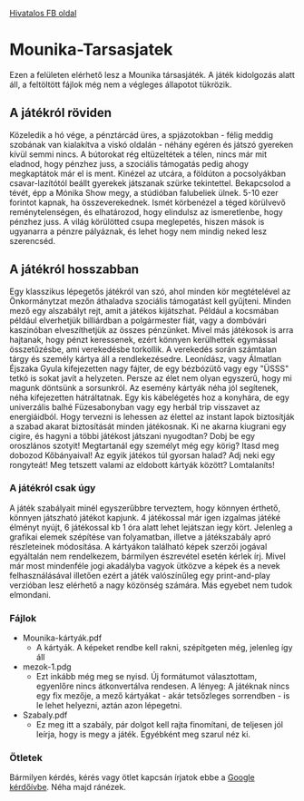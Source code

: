 [Hivatalos FB oldal](https://www.facebook.com/mounikatarsasjatek)

# Mounika-Tarsasjatek
Ezen a felületen elérhető lesz a Mounika társasjáték. A játék kidolgozás alatt áll, a feltöltött fájlok még nem a végleges állapotot tükrözik.

## A játékról röviden
Közeledik a hó vége, a pénztárcád üres, a spjázotokban - félig meddig szobának van kialakítva a viskó oldalán - néhány egéren és játszó gyereken kívül semmi nincs. A bútorokat rég eltüzeltétek a télen, nincs már mit eladnod, hogy pénzhez juss, a szociális támogatás pedig ahogy megkaptátok már el is ment. Kinézel az utcára, a földúton a pocsolyákban csavar-lazítótól beállt gyerekek játszanak szürke tekintettel.
Bekapcsolod a tévét, épp a Mónika Show megy, a stúdióban falubeliek ülnek. 5-10 ezer forintot kapnak, ha összeverekednek. 
Ismét körbenézel a téged körülvevő reménytelenségen, és elhatározod, hogy elindulsz az ismeretlenbe, hogy pénzhez juss. A világ körülötted csupa meglepetés, hiszen mások is ugyanarra a pénzre pályáznak, és lehet hogy nem mindig neked lesz szerencséd.  

## A játékról hosszabban
Egy klasszikus lépegetős játékról van szó, ahol minden kör megtételével az Önkormánytzat mezőn áthaladva szociális támogatást kell gyűjteni. Minden mező egy alszabályt rejt, amit a játékos kijátszhat. Például a kocsmában például elverhetjük billiárdban a polgármester fiát, vagy a dombóvári kaszinóban elveszíthetjük az összes pénzünket.
Mivel más játékosok is arra hajtanak, hogy pénzt keressenek, ezért könnyen kerülhettek egymással összetűzésbe, ami verekedésbe torkollik. A verekedés során számtalan tárgy és személy kártya áll a rendlekezésedre. Leonídász, vagy Álmatlan Éjszaka Gyula kifejezetten nagy fájter, de egy bézbózütő vagy egy "ÜSSS" tetkó is sokat javít a helyzeten.
Persze az élet nem olyan egyszerű, hogy mi magunk döntsünk a sorsunkról. Az esemény kártyák néha jól segítenek, néha kifejezetten hátráltatnak. Egy kis kábelégetés hoz a konyhára, de egy univerzális balhé Füzesabonyban vagy egy herbál trip visszavet az energiáidból. 
Hogy tervezni is lehessen az élettel az instant lapok biztosítják a szabad akarat biztosítását minden játékosnak. Ki ne akarna kiugrani egy cigire, és hagyni a többi játékost játszani nyugodtan? Dobj be egy oroszlános szotyit! Megtartanál egy személyt még egy körig? Itasd meg dobozod Kőbányaival! Az egyik játékos túl gyorsan halad? Adj neki egy rongyteát! Meg tetszett valami az eldobott kártyák között? Lomtalaníts! 

### A játékról csak úgy
A játék szabályait minél egyszerűbbre terveztem, hogy könnyen érthető, könnyen játszható játékot kapjunk. 4 játékossal már igen izgalmas játéké élményt nyújt, 6 játékossal kb 1 óra alatt lehet lejátszan iegy kört.
Jelenleg a grafikai elemek szépítése van folyamatban, illetve a játékszabály apró részleteinek módosítása. A kártyákon található képek szerzői jogával egyáltalán nem rendelkezem, bármilyen észrevétel esetén kérlek írj. 
Mivel már most mindenféle jogi akadályba vagyok ütközve a képek és a nevek felhasználásával illetően ezért a játék valószínűleg egy print-and-play verzióban lesz elérhető a nagy közönség számára. 
Más egyebet nem tudok elmondani. 

### Fájlok
- Mounika-kártyák.pdf
	- A kártyák. A képeket rendbe kell rakni, szépítgeten még, jelenleg így áll
- mezok-1.pdg
	- Ezt inkább még meg se nyisd. Új formátumot választottam, egyenlőre nincs átkonvertálva rendesen. A lényeg: A játéknak nincs egy fix mezője, a mező kártyákat - akár tetsőzleges sorrendben - is le lehet helyezni, aztán azon lépegetni. 
- Szabaly.pdf
	- Ez meg itt a szabály, pár dolgot kell rajta finomítani, de teljesen jól leírja, hogy is megy a játék. Egyébként meg szarul néz ki.

### Ötletek
Bármilyen kérdés, kérés vagy ötlet kapcsán írjatok ebbe a [Google kérdőívbe](https://docs.google.com/forms/d/e/1FAIpQLSfnDmnWgObuTmDs4vYiNq5fLQ4cfNaE6icHeDSVjGfw9FK6vw/viewform). Néha majd ránézek.



